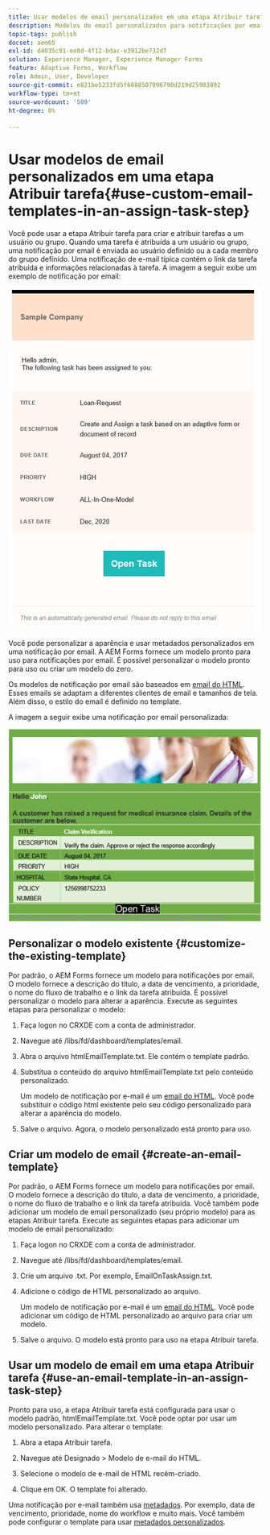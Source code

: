 ```yaml
---
title: Usar modelos de email personalizados em uma etapa Atribuir tarefa
description: Modelos de email personalizados para notificações por email de fluxo de trabalho de formulários
topic-tags: publish
docset: aem65
exl-id: d4035c91-ee8d-4f12-bdac-e3912be732d7
solution: Experience Manager, Experience Manager Forms
feature: Adaptive Forms, Workflow
role: Admin, User, Developer
source-git-commit: e821be5233fd5f6688507096790d219d25903892
workflow-type: tm+mt
source-wordcount: '509'
ht-degree: 0%

---
```


# Usar modelos de email personalizados em uma etapa Atribuir tarefa{#use-custom-email-templates-in-an-assign-task-step}

Você pode usar a etapa Atribuir tarefa para criar e atribuir tarefas a um usuário ou grupo. Quando uma tarefa é atribuída a um usuário ou grupo, uma notificação por email é enviada ao usuário definido ou a cada membro do grupo definido. Uma notificação de e-mail típica contém o link da tarefa atribuída e informações relacionadas à tarefa. A imagem a seguir exibe um exemplo de notificação por email:

![Notificação por email com modelo pronto para uso](do-not-localize/default_email_template_new.png)

Você pode personalizar a aparência e usar metadados personalizados em uma notificação por email. A AEM Forms fornece um modelo pronto para uso para notificações por email. É possível personalizar o modelo pronto para uso ou criar um modelo do zero.

Os modelos de notificação por email são baseados em [email do HTML](https://en.wikipedia.org/wiki/HTML_email). Esses emails se adaptam a diferentes clientes de email e tamanhos de tela. Além disso, o estilo do email é definido no template.

A imagem a seguir exibe uma notificação por email personalizada:

![Notificação por email usando modelo personalizado](do-not-localize/customized-email.png)

## Personalizar o modelo existente {#customize-the-existing-template}

Por padrão, o AEM Forms fornece um modelo para notificações por email. O modelo fornece a descrição do título, a data de vencimento, a prioridade, o nome do fluxo de trabalho e o link da tarefa atribuída. É possível personalizar o modelo para alterar a aparência. Execute as seguintes etapas para personalizar o modelo:

1. Faça logon no CRXDE com a conta de administrador.

1. Navegue até /libs/fd/dashboard/templates/email.

1. Abra o arquivo htmlEmailTemplate.txt. Ele contém o template padrão.

1. Substitua o conteúdo do arquivo htmlEmailTemplate.txt pelo conteúdo personalizado.

   Um modelo de notificação por e-mail é um [email do HTML](https://en.wikipedia.org/wiki/HTML_email). Você pode substituir o código html existente pelo seu código personalizado para alterar a aparência do modelo.

1. Salve o arquivo. Agora, o modelo personalizado está pronto para uso.

## Criar um modelo de email {#create-an-email-template}

Por padrão, o AEM Forms fornece um modelo para notificações por email. O modelo fornece a descrição do título, a data de vencimento, a prioridade, o nome do fluxo de trabalho e o link da tarefa atribuída. Você também pode adicionar um modelo de email personalizado (seu próprio modelo) para as etapas Atribuir tarefa. Execute as seguintes etapas para adicionar um modelo de email personalizado:

1. Faça logon no CRXDE com a conta de administrador.

1. Navegue até /libs/fd/dashboard/templates/email.

1. Crie um arquivo .txt. Por exemplo, EmailOnTaskAssign.txt.

1. Adicione o código de HTML personalizado ao arquivo.

   Um modelo de notificação por e-mail é um [email do HTML](https://en.wikipedia.org/wiki/HTML_email). Você pode adicionar um código de HTML personalizado ao arquivo para criar um modelo.

1. Salve o arquivo. O modelo está pronto para uso na etapa Atribuir tarefa.

## Usar um modelo de email em uma etapa Atribuir tarefa {#use-an-email-template-in-an-assign-task-step}

Pronto para uso, a etapa Atribuir tarefa está configurada para usar o modelo padrão, htmlEmailTemplate.txt. Você pode optar por usar um modelo personalizado. Para alterar o template:

1. Abra a etapa Atribuir tarefa.

1. Navegue até Designado > Modelo de e-mail do HTML.

1. Selecione o modelo de e-mail de HTML recém-criado.

1. Clique em OK. O template foi alterado.

Uma notificação por e-mail também usa [metadados](../../forms/using/use-metadata-in-email-notifications.md). Por exemplo, data de vencimento, prioridade, nome do workflow e muito mais. Você também pode configurar o template para usar [metadados personalizados](../../forms/using/use-metadata-in-email-notifications.md#using-custom-metadata-in-an-email-notification).
